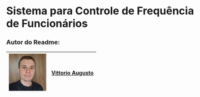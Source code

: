 # Sistema para Controle de Frequência de Funcionários



### Autor do Readme:

[![vittorioaugusto](vittorioaugusto.jpg)](https://github.com/vittorioaugusto) | [Vittorio Augusto](https://github.com/vittorioaugusto)
| --- | --- |

